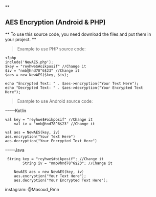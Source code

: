 **

## AES Encryption (Android & PHP)

** To use this source code, you need download the files and put them in your project.
**

> Example to use PHP source code:

    <?php  
    include('NewAES.php');  
    $key = "reyhwe$#oikposif" //Change it
    $iv = "nmb@hnd78^6$23" //Change it
    $aes = new NewAES($key, $iv);  
      
    echo "Encrypted Text: " . $aes->encryption("Your Text Here");  
    echo "Decrypted Text: " . $aes->decryption("Your Encrypted Text Here");


> Example to use Android source code:

-----Kotlin

    val key = "reyhwe$#oikposif" //Change it
        val iv = "nmb@hnd78^6$23" //Change it
    
    val aes = NewAES(key, iv)
    aes.encryption("Your Text Here")
    aes.decryption("Your Encrypted Text Here")

-----Java

     String key = "reyhwe$#oikposif"; //Change it
            String iv = "nmb@hnd78^6$23"; //Change it
        
        NewAES aes = new NewAES(key, iv)
        aes.encryption("Your Text Here");
        aes.decryption("Your Encrypted Text Here");

instagram: @Masoud_Rmn
